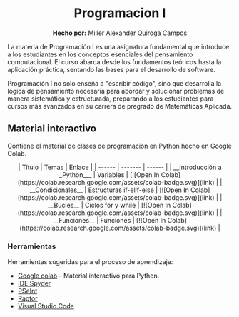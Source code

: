 <div align="center">
	<h1><strong>Programacion I</strong></h1>
	<strong>Hecho por:</strong> Miller Alexander Quiroga Campos
</div>

<p>
La materia de Programación I es una asignatura fundamental que introduce a los estudiantes en los conceptos esenciales del pensamiento computacional. El curso abarca desde los fundamentos teóricos hasta la aplicación práctica, sentando las bases para el desarrollo de software. 

Programación I no solo enseña a "escribir código", sino que desarrolla la lógica de pensamiento necesaria para abordar y solucionar problemas de manera sistemática y estructurada, preparando a los estudiantes para cursos más avanzados en su carrera de pregrado de Matemáticas Aplicada.
</p>

## __Material interactivo__

Contiene el material de clases de programación en Python hecho en Google Colab.

<div align="center">
| Título | Temas | Enlace |
| ------ | ------- | ------ |
| __Introducción a _Python___ | Variables |  [![Open In Colab](https://colab.research.google.com/assets/colab-badge.svg)](link) |
| __Condicionales__ | Estructuras if-elif-else | [![Open In Colab](https://colab.research.google.com/assets/colab-badge.svg)](link) |
| __Bucles__ | Ciclos for y while | [![Open In Colab](https://colab.research.google.com/assets/colab-badge.svg)](link) |
| __Funciones__ | Funciones | [![Open In Colab](https://colab.research.google.com/assets/colab-badge.svg)](link) |

</div>


### __Herramientas__

Herramientas sugeridas para el proceso de aprendizaje:

* [Google colab](https://colab.research.google.com/notebooks/intro.ipynb?utm_source=scs-index#recent=true) - Material interactivo para Python.
* [IDE Spyder](https://www.spyder-ide.org/)
* [PSeInt](https://pseint.sourceforge.net/)
* [Raptor](https://raptor.martincarlisle.com/)
* [Visual Studio Code](https://code.visualstudio.com/)
